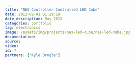 ```yaml
---
title: "NES Controller Controlled LED Cube"
date: 2012-02-01 01:29:18
date_description: May 2012
categories: portfolio
tag: electronics
image: /assets/img/projects/nes-led-cube/nes-led-cube.jpg
documentation:
source:
video:
id: 7
partners: ["Kyle Brogle"]
---
```

